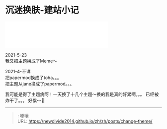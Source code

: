 # 沉迷换肤-建站小记

<iframe frameborder="no" border="0" marginwidth="0" marginheight="0" width=330 height=86 src="//music.163.com/outchain/player?type=2&id=1475596788&auto=1&height=66"></iframe>

2021-5-23  
我又把主题换成了Meme～ 

2021-4-不详  
把papermod换成了toha。。。  
把主题从jane换成了papermod。。。

我可能是得了主题病阿！一天换了十几个主题～换的我是真的好累啊。。。
已经被炸干了。。。
好累～🐶


---

> : 嘟囔  
> URL: https://newdivide2014.github.io/zh/zh/posts/change-theme/  

